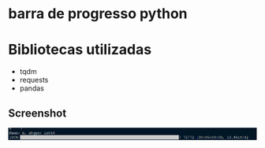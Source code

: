 # barra de progresso python



# Bibliotecas utilizadas

<ul>
  <li>tqdm</li>
  <li>requests</li>
  <li>pandas</li>
</ul>


## Screenshot


<img src="imagem_2023-05-21_171449985.png">
